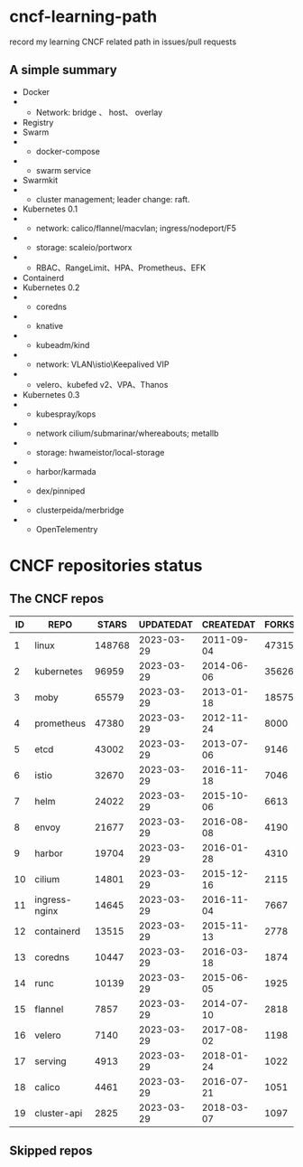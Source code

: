 # cncf-learning-path
record my learning CNCF related path in issues/pull requests

## A simple summary
- Docker
- - Network: bridge 、 host、 overlay
- Registry
- Swarm
- - docker-compose
- - swarm service
- Swarmkit
- - cluster management; leader change: raft.
- Kubernetes 0.1
- - network: calico/flannel/macvlan; ingress/nodeport/F5
- - storage: scaleio/portworx
- - RBAC、RangeLimit、HPA、Prometheus、EFK
- Containerd
- Kubernetes 0.2
- - coredns
- - knative
- - kubeadm/kind
- - network: VLAN\istio\Keepalived VIP
- - velero、kubefed v2、VPA、Thanos
- Kubernetes 0.3
- - kubespray/kops
- - network cilium/submarinar/whereabouts; metallb
- - storage: hwameistor/local-storage
- - harbor/karmada
- - dex/pinniped
- - clusterpeida/merbridge
- - OpenTelementry

# CNCF repositories status
<!--START_SECTION:github_repos-->
## The CNCF repos
| ID |     REPO      | STARS  | UPDATEDAT  | CREATEDAT  | FORKSCOUNT |
|----|---------------|--------|------------|------------|------------|
|  1 | linux         | 148768 | 2023-03-29 | 2011-09-04 |      47315 |
|  2 | kubernetes    |  96959 | 2023-03-29 | 2014-06-06 |      35626 |
|  3 | moby          |  65579 | 2023-03-29 | 2013-01-18 |      18575 |
|  4 | prometheus    |  47380 | 2023-03-29 | 2012-11-24 |       8000 |
|  5 | etcd          |  43002 | 2023-03-29 | 2013-07-06 |       9146 |
|  6 | istio         |  32670 | 2023-03-29 | 2016-11-18 |       7046 |
|  7 | helm          |  24022 | 2023-03-29 | 2015-10-06 |       6613 |
|  8 | envoy         |  21677 | 2023-03-29 | 2016-08-08 |       4190 |
|  9 | harbor        |  19704 | 2023-03-29 | 2016-01-28 |       4310 |
| 10 | cilium        |  14801 | 2023-03-29 | 2015-12-16 |       2115 |
| 11 | ingress-nginx |  14645 | 2023-03-29 | 2016-11-04 |       7667 |
| 12 | containerd    |  13515 | 2023-03-29 | 2015-11-13 |       2778 |
| 13 | coredns       |  10447 | 2023-03-29 | 2016-03-18 |       1874 |
| 14 | runc          |  10139 | 2023-03-29 | 2015-06-05 |       1925 |
| 15 | flannel       |   7857 | 2023-03-29 | 2014-07-10 |       2818 |
| 16 | velero        |   7140 | 2023-03-29 | 2017-08-02 |       1198 |
| 17 | serving       |   4913 | 2023-03-29 | 2018-01-24 |       1022 |
| 18 | calico        |   4461 | 2023-03-29 | 2016-07-21 |       1051 |
| 19 | cluster-api   |   2825 | 2023-03-29 | 2018-03-07 |       1097 |



## Skipped repos
<!--END_SECTION:github_repos-->
